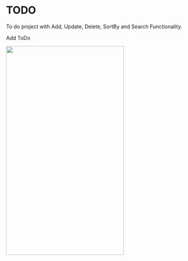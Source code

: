# TODO
To do project with Add, Update, Delete, SortBy and Search Functionality.


Add ToDo

<img src="https://j.gifs.com/VAG8w1.gif?raw=true" width="320px" height="568px">
